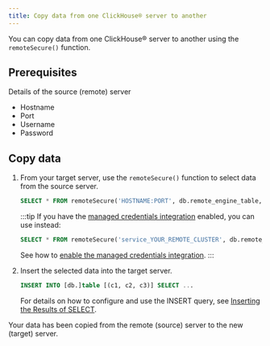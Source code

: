 ```yaml
---
title: Copy data from one ClickHouse® server to another
---
```


You can copy data from one ClickHouse® server to another using the `remoteSecure()` function.

## Prerequisites

Details of the source (remote) server

-   Hostname
-   Port
-   Username
-   Password

## Copy data

1.  From your target server, use the `remoteSecure()`
    function to select data from the source server.

    ```sql
    SELECT * FROM remoteSecure('HOSTNAME:PORT', db.remote_engine_table, 'USERNAME', 'PASSWORD') LIMIT 3;
    ```

    :::tip
    If you have the
    [managed credentials integration](/docs/products/clickhouse/concepts/data-integration-overview#managed-credentials-integration)
    enabled, you can use instead:

    ```sql
    SELECT * FROM remoteSecure('service_YOUR_REMOTE_CLUSTER', db.remote_engine_table) LIMIT 3;
    ```

    See how to [enable the managed credentials integration](/docs/products/clickhouse/howto/data-service-integration#create-managed-credentials-integrations).
    :::

1.  Insert the selected data into the target server.

    ```sql
    INSERT INTO [db.]table [(c1, c2, c3)] SELECT ...
    ```

    For details on how to configure and use the INSERT query, see
    [Inserting the Results of
    SELECT](https://clickhouse.com/docs/en/sql-reference/statements/insert-into/#inserting-the-results-of-select).

Your data has been copied from the remote (source) server to the new
(target) server.

